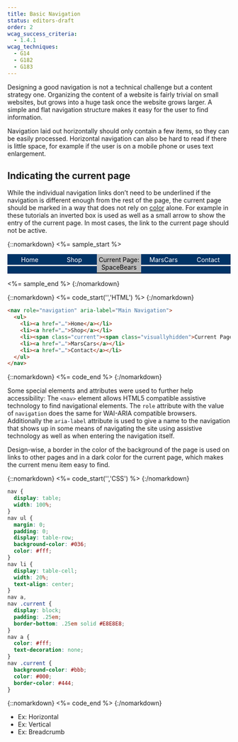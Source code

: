 ```yaml
---
title: Basic Navigation
status: editors-draft
order: 2
wcag_success_criteria:
  - 1.4.1
wcag_techniques:
  - G14
  - G182
  - G183
---
```


Designing a good navigation is not a technical challenge but a content strategy one. Organizing the content of a website is fairly trivial on small websites, but grows into a huge task once the website grows larger. A simple and flat navigation structure makes it easy for the user to find information.

Navigation laid out horizontally should only contain a few items, so they can be easily processed. Horizontal navigation can also be hard to read if there is little space, for example if the user is on a mobile phone or uses text enlargement.

## Indicating the current page

While the individual navigation links don’t need to be underlined if the navigation is different enough from the rest of the page, the current page should be marked in a way that does not rely on [color](/fundamentals/color.html) alone. For example in these tutorials an inverted box is used as well as a small arrow to show the entry of the current page. In most cases, the link to the current page should not be active.

{::nomarkdown}
<%= sample_start %>

<nav role="navigation" aria-label="Main Navigation" aria-presentation="true" id="samplenav">
    <ul>
        <li><a href="#samplenav">Home</a></li>
        <li><a href="#samplenav">Shop</a></li>
        <li><span class="current"><span class="visuallyhidden">Current Page: </span>SpaceBears</span></li>
        <li><a href="#samplenav">MarsCars</a></li>
        <li><a href="#samplenav">Contact</a></li>
    </ul>
</nav>

<style>
  #samplenav {
      display:table;
      width:100%;
  }
  #samplenav ul {
      margin: 0;
      padding: 0;
      display: table-row;
      background-color: #036;
      color: #fff;
  }
  #samplenav li {
      display:table-cell;
      width: 20%;
      text-align: center;
  }
  #samplenav a,
  #samplenav .current {
      display: block;
      padding: .25em;
      border-bottom: .25em solid #E8E8E8;
  }
  #samplenav a {
      color: #fff;
      text-decoration: none;
  }
  #samplenav .current {
      background-color: #bbb;
      color: #000;
      border-color: #444;
  }
</style>

<%= sample_end %>
{:/nomarkdown}

{::nomarkdown}
<%= code_start('','HTML') %>
{:/nomarkdown}

~~~ html
<nav role="navigation" aria-label="Main Navigation">
  <ul>
    <li><a href="…">Home</a></li>
    <li><a href="…">Shop</a></li>
    <li><span class="current"><span class="visuallyhidden">Current Page: </span>SpaceBears</span></li>
    <li><a href="…">MarsCars</a></li>
    <li><a href="…">Contact</a></li>
  </ul>
</nav>
~~~

{::nomarkdown}
<%= code_end %>
{:/nomarkdown}

Some special elements and attributes were used to further help accessibility: The `<nav>` element allows HTML5 compatible assistive technology to find navigational elements. The `role` attribute with the value of `navigation` does the same for WAI-ARIA compatible browsers. Additionally the `aria-label` attribute is used to give a name to the navigation that shows up in some means of navigating the site using assistive technology as well as when entering the navigation itself.

Design-wise, a border in the color of the background of the page is used on links to other pages and in a dark color for the current page, which makes the current menu item easy to find.

{::nomarkdown}
<%= code_start('','CSS') %>
{:/nomarkdown}

~~~ css
nav {
  display: table;
  width: 100%;
}
nav ul {
  margin: 0;
  padding: 0;
  display: table-row;
  background-color: #036;
  color: #fff;
}
nav li {
  display: table-cell;
  width: 20%;
  text-align: center;
}
nav a,
nav .current {
  display: block;
  padding: .25em;
  border-bottom: .25em solid #E8E8E8;
}
nav a {
  color: #fff;
  text-decoration: none;
}
nav .current {
  background-color: #bbb;
  color: #000;
  border-color: #444;
}
~~~

{::nomarkdown}
<%= code_end %>
{:/nomarkdown}


* Ex: Horizontal
* Ex: Vertical
* Ex: Breadcrumb
